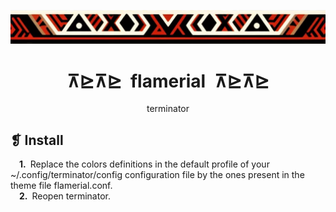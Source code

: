 <p align="center">
	<img src="../../imgs/ornament.webp" alt="" />
</p>
<h1 align="center">⊼⊵⊼⊵&ensp;flamerial&ensp;⊼⊵⊼⊵</h1>
<p align="center">terminator</p>

## ❡ Install

&emsp;**1.**&ensp;Replace the colors definitions in the default profile of your ~/.config/terminator/config configuration file by the ones present in the theme file flamerial.conf.\
&emsp;**2.**&ensp;Reopen terminator.
